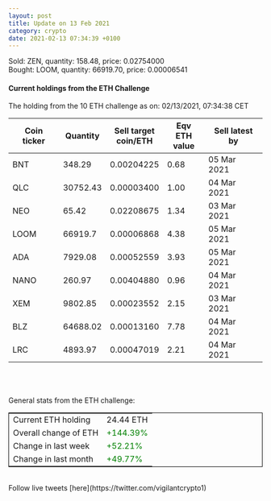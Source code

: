 ```yaml
---
layout: post
title: Update on 13 Feb 2021
category: crypto
date: 2021-02-13 07:34:39 +0100
---
```

<!-- Global site tag (gtag.js) - Google Analytics -->
<script async src="https://www.googletagmanager.com/gtag/js?id=UA-103831149-5"></script>
<script>
  window.dataLayer = window.dataLayer || [];
  function gtag(){dataLayer.push(arguments);}
  gtag('js', new Date());

  gtag('config', 'UA-103831149-5');
</script>
Sold: ZEN, quantity:       158.48, price:   0.02754000<br>Bought: LOOM, quantity:     66919.70, price:   0.00006541<br>

#### Current holdings from the ETH Challenge

The holding from the 10 ETH challenge as on: 02/13/2021, 07:34:38 CET

|Coin ticker|Quantity|Sell target<br>coin/ETH|Eqv ETH<br>value|Sell latest by|
|-----------|--------|-----------|-----------|--------------|
BNT|348.29|  0.00204225|0.68|05 Mar 2021|
QLC|30752.43|  0.00003400|1.00|04 Mar 2021|
NEO|65.42|  0.02208675|1.34|03 Mar 2021|
LOOM|66919.7|  0.00006868|4.38|05 Mar 2021|
ADA|7929.08|  0.00052559|3.93|05 Mar 2021|
NANO|260.97|  0.00404880|0.96|04 Mar 2021|
XEM|9802.85|  0.00023552|2.15|03 Mar 2021|
BLZ|64688.02|  0.00013160|7.78|04 Mar 2021|
LRC|4893.97|  0.00047019|2.21|04 Mar 2021|

<br>
<br>
<br>
General stats from the ETH challenge:

<table style="border:1px solid black;margin-left:auto;margin-right:auto;">
	<tbody>
	<tr>
		<td>Current ETH holding</td>
		<td>     24.44 ETH</td>
	</tr>
	<tr>
		<td>Overall change of ETH</td>
		<td><font color="green">+144.39%</font></td>
	</tr>
	<tr>
		<td>Change in last week</td>
		<td><font color="green">+52.21%</font></td>
	</tr>
	<tr>
		<td>Change in last month</td>
		<td><font color="green">+49.77%</font></td>
	</tr>
	</tbody>
</table>

<br>
Follow live tweets [here](https://twitter.com/vigilantcrypto1)
<br>
<br>